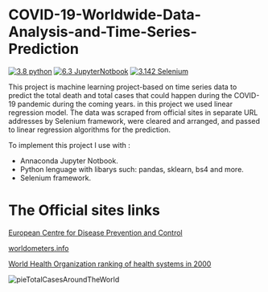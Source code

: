 # COVID-19-Worldwide-Data-Analysis-and-Time-Series-Prediction

[![3.8 python](https://img.shields.io/badge/Python-3.8.12-blue.svg)](https://www.python.org/)
[![6.3 JupyterNotbook](https://img.shields.io/badge/JupyterNotbook-6.3.0-green.svg)](https://jupyter-notebook.readthedocs.io/en/latest/)
[![3.142 Selenium](https://img.shields.io/badge/Selenium-3.142.5-yellow.svg)](https://www.selenium.dev/)


This project is machine learning project-based on time series data to predict the total death and total cases that could happen during the COVID-19 pandemic during the coming years. in this project we used linear regression model. 
The data was scraped from official sites in separate URL addresses by Selenium framework, were cleared and arranged, and passed to linear regression algorithms for the prediction.

To implement this project I use with : 
*   Annaconda Jupyter Notbook.
*   Python lenguage with libarys such: pandas, sklearn, bs4 and more.
*   Selenium framework.



# The Official sites links

[European Centre for Disease Prevention and Control](https://www.ecdc.europa.eu/en/geographical-distribution-2019-ncov-cases)

[worldometers.info](https://www.worldometers.info/coronavirus/?utm_campaign=homeAdvegas1?)

[World Health Organization ranking of health systems in 2000](https://en.wikipedia.org/wiki/World_Health_Organization_ranking_of_health_systems_in_2000#Ranking)



![pieTotalCasesAroundTheWorld](https://user-images.githubusercontent.com/58783670/140757280-355dc278-543e-47b4-9f4b-06da29f0921f.png)

